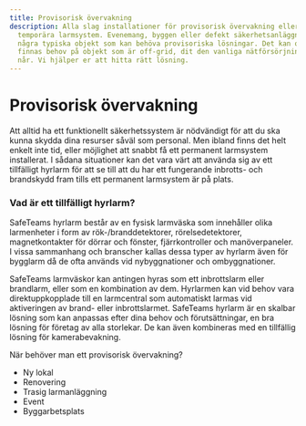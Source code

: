 ```yaml
---
title: Provisorisk övervakning
description: Alla slag installationer för provisorisk övervakning eller
  temporära larmsystem. Evenemang, byggen eller defekt säkerhetsanläggning är
  några typiska objekt som kan behöva provisoriska lösningar. Det kan också
  finnas behov på objekt som är off-grid, dit den vanliga nätförsörjningen inte
  når. Vi hjälper er att hitta rätt lösning.
---
```


# Provisorisk övervakning

Att alltid ha ett funktionellt säkerhetssystem är nödvändigt för att du ska kunna skydda dina resurser såväl som personal. Men ibland finns det helt enkelt inte tid, eller möjlighet att snabbt få ett permanent larmsystem installerat. I sådana situationer kan det vara värt att använda sig av ett tillfälligt hyrlarm för att se till att du har ett fungerande inbrotts- och brandskydd fram tills ett permanent larmsystem är på plats.

### Vad är ett tillfälligt hyrlarm?

SafeTeams hyrlarm består av en fysisk larmväska som innehåller olika larmenheter i form av rök-/branddetektorer, rörelsedetektorer, magnetkontakter för dörrar och fönster, fjärrkontroller och manöverpaneler. I vissa sammanhang och branscher kallas dessa typer av hyrlarm även för bygglarm då de ofta används vid nybyggnationer och ombyggnationer.

SafeTeams larmväskor kan antingen hyras som ett inbrottslarm eller brandlarm, eller som en kombination av dem. Hyrlarmen kan vid behov vara direktuppkopplade till en larmcentral som automatiskt larmas vid aktiveringen av brand- eller inbrottslarmet.
SafeTeams hyrlarm är en skalbar lösning som kan anpassas efter dina behov och förutsättningar, en bra lösning för företag av alla storlekar. De kan även kombineras med en tillfällig lösning för kamerabevakning.

När behöver man ett provisorisk övervakning?

- Ny lokal
- Renovering
- Trasig larmanläggning
- Event
- Byggarbetsplats
